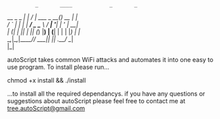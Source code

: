              _       ____            _       _                                              
  __ _ _   _| |_ ___/ ___|  ___ _ __(_)_ __ | |_                                              
 / _` | | | | __/ _ \___ \ / __| '__| | '_ \| __|                                                   
| (_| | |_| | || (_) |__) | (__| |  | | |_) | |_                                                            
 \__,_|\__,_|\__\___/____/ \___|_|  |_| .__/ \__|                                                               
                                      |_|                                                                 
                                                                                                      
autoScript takes common WiFi attacks and automates it into one easy to use program.
To install please run...

chmod +x install && ./install

...to install all the required dependancys.
if you have any questions or suggestions about autoScript please feel free to contact
me at tree.autoScript@gmail.com

